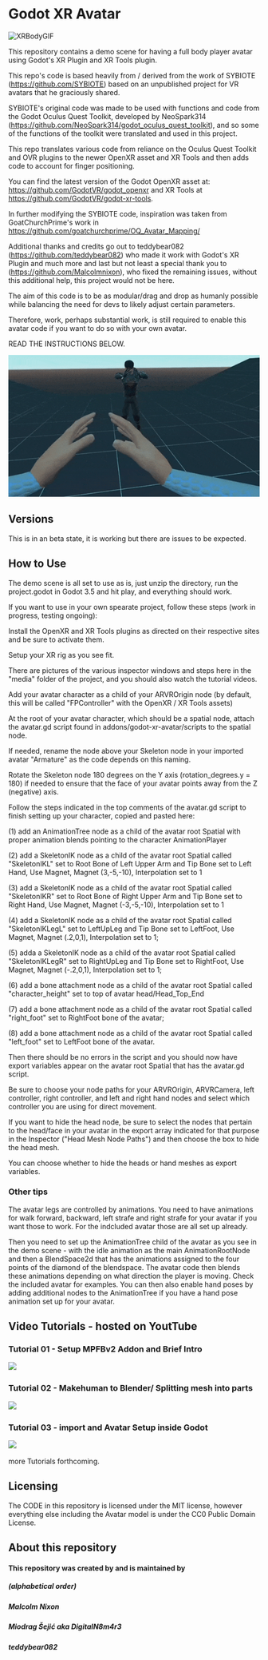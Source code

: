# Godot XR Avatar
![XRBodyGIF](media/XRBody-2.gif) 


This repository contains a demo scene for having a full body player avatar using Godot's XR Plugin and XR Tools plugin.

This repo's code is based heavily from / derived from the work of SYBIOTE (https://github.com/SYBIOTE) based on an unpublished project for VR avatars that he graciously shared.

SYBIOTE's original code was made to be used with functions and code from the Godot Oculus Quest Toolkit, developed by NeoSpark314 (https://github.com/NeoSpark314/godot_oculus_quest_toolkit), and so some of the functions of the toolkit were translated and used in this project.

This repo translates various code from reliance on the Oculus Quest Toolkit and OVR plugins to the newer OpenXR asset and XR Tools and then adds code to account for finger positioning.

You can find the latest version of the Godot OpenXR asset at: https://github.com/GodotVR/godot_openxr and XR Tools at https://github.com/GodotVR/godot-xr-tools. 

In further modifying the SYBIOTE code, inspiration was taken from GoatChurchPrime's work in https://github.com/goatchurchprime/OQ_Avatar_Mapping/


Additional thanks and credits go out to teddybear082 (https://github.com/teddybear082) who made it work with Godot's XR Plugin and much more and last but not least a special thank you to (https://github.com/Malcolmnixon), who fixed the remaining issues, without this additional help, this project would not be here.

The aim of this code is to be as modular/drag and drop as humanly possible while balancing the need for devs to likely adjust certain parameters.

Therefore, work, perhaps substantial work, is still required to enable this avatar code if you want to do so with your own avatar. 

READ THE INSTRUCTIONS BELOW.

![XRBodyGIF1](media/XRBody-1.gif) 

## Versions

This is in an beta state, it is working but there are issues to be expected.

## How to Use

The demo scene is all set to use as is, just unzip the directory, run the project.godot in Godot 3.5 and hit play, and everything should work.

If you want to use in your own spearate project, follow these steps (work in progress, testing ongoing):

Install the OpenXR and XR Tools plugins as directed on their respective sites and be sure to activate them.

Setup your XR rig as you see fit.

There are pictures of the various inspector windows and steps here in the "media" folder of the project, and you should also watch the tutorial videos.

Add your avatar character as a child of your ARVROrigin node (by default, this will be called "FPController" with the OpenXR / XR Tools assets)

At the root of your avatar character, which should be a spatial node, attach the avatar.gd script found in addons/godot-xr-avatar/scripts to the spatial node.

If needed, rename the node above your Skeleton node in your imported avatar "Armature" as the code depends on this naming.

Rotate the Skeleton node 180 degrees on the Y axis (rotation_degrees.y = 180) if needed to ensure that the face of your avatar points away from the Z (negative) axis.

Follow the steps indicated in the top comments of the avatar.gd script to finish setting up your character, copied and pasted here:

(1) add an AnimationTree node as a child of the avatar root Spatial with proper animation blends pointing to the character AnimationPlayer

(2) add a SkeletonIK node as a child of the avatar root Spatial called "SkeletonIKL" set to Root Bone of Left Upper Arm and Tip Bone set to Left Hand, Use Magnet, Magnet (3,-5,-10), Interpolation set to 1  

(3) add a SkeletonIK node as a child of the avatar root Spatial called "SkeletonIKR" set to Root Bone of Right Upper Arm and Tip Bone set to Right Hand, Use Magnet, Magnet (-3,-5,-10), Interpolation set to 1 

(4) add a SkeletonIK node as a child of the avatar root Spatial called "SkeletonIKLegL" set to LeftUpLeg and Tip Bone set to LeftFoot, Use Magnet, Magnet (.2,0,1), Interpolation set to 1; 

(5) adda a SkeletonIK node as a child of the avatar root Spatial called "SkeletonIKLegR"  set to RightUpLeg and Tip Bone set to RightFoot, Use Magnet, Magnet (-.2,0,1), Interpolation set to 1; 

(6) add a bone attachment node as a child of the avatar root Spatial called "character_height" set to top of avatar head/Head_Top_End

(7) add a bone attachment node as a child of the avatar root Spatial called "right_foot" set to RightFoot bone of the avatar; 

(8) add a bone attachment node as a child of the avatar root Spatial called "left_foot" set to LeftFoot bone of the avatar.

Then there should be no errors in the script and you should now have export variables appear on the avatar root Spatial that has the avatar.gd script.

Be sure to choose your node paths for your ARVROrigin, ARVRCamera, left controller, right controller, and left and right hand nodes and select which controller you are using for direct movement.

If you want to hide the head node, be sure to select the nodes that pertain to the head/face in your avatar in the export array indicated for that purpose in the Inspector ("Head Mesh Node Paths") and then choose the box to hide the head mesh.

You can choose whether to hide the heads or hand meshes as export variables.

### Other tips

The avatar legs are controlled by animations.  You need to have animations for walk forward, backward, left strafe and right strafe for your avatar if you want those to work.  For the indcluded avatar those are all set up already.

Then you need to set up the AnimationTree child of the avatar as you see in the demo scene - with the idle animation as the main AnimationRootNode and then a BlendSpace2d that has the animations assigned to the four points of the diamond of the blendspace.  The avatar code then blends these animations depending on what direction the player is moving.  Check the included avatar for examples.  You can then also enable hand poses by adding additional nodes to the AnimationTree if you have a hand pose animation set up for your avatar.

## Video Tutorials - hosted on YoutTube
### Tutorial 01 - Setup MPFBv2 Addon and Brief Intro

[<img src="https://i.ytimg.com/vi/1eQYntG9cL0/maxresdefault.jpg" width="25%">](https://www.youtube.com/watch?v=1eQYntG9cL0 "Tutorial 01")


### Tutorial 02 - Makehuman to Blender/ Splitting mesh into parts

[<img src="https://i.ytimg.com/vi/tuefQ1VzQNQ/maxresdefault.jpg" width="25%">](https://www.youtube.com/watch?v=tuefQ1VzQNQ=397s "Tutorial 02")


### Tutorial 03 - import and Avatar Setup inside Godot

[<img src="https://i.ytimg.com/vi/FD4P59h0VjY/maxresdefault.jpg" width="25%">](https://www.youtube.com/watch?v=FD4P59h0VjY "Tutorial 03")

more Tutorials forthcoming.

Licensing
---------
The CODE in this repository is licensed under the MIT license, however everything else including the Avatar model is under the CC0 Public Domain License.

About this repository
---------------------
#### This repository was created by and is maintained by
##### (alphabetical order)
##### Malcolm Nixon
##### Miodrag Šejić aka DigitalN8m4r3
##### teddybear082
